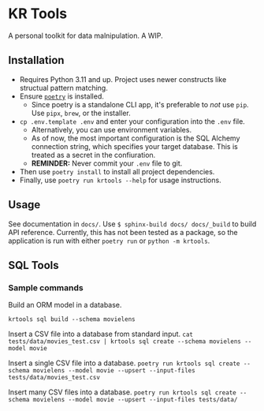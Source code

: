 # KR Tools

A personal toolkit for data malnipulation. A WIP.

## Installation
- Requires Python 3.11 and up. Project uses newer constructs like structual pattern matching.
- Ensure [`poetry`](https://github.com/python-poetry/poetry) is installed.
  - Since poetry is a standalone CLI app, it's preferable to _not_ use `pip`. Use `pipx`, `brew`, or the installer.
- `cp .env.template .env` and enter your configuration into the `.env` file.
  -  Alternatively, you can use environment variables.
  -  As of now, the most important configuration is the SQL Alchemy connection string, which specifies your target database. This is treated as a secret in the confiuration.
  -  **REMINDER:** Never commit your `.env` file to git.
- Then use `poetry install` to install all project dependencies.
- Finally, use `poetry run krtools --help` for usage instructions.

## Usage

See documentation in `docs/`. Use `$ sphinx-build docs/ docs/_build` to build
API reference. Currently, this has not been tested as a package, so the application is run with either 
`poetry run` or `python -m krtools`.

## SQL Tools

### Sample commands

Build an ORM model in a database.

`krtools sql build --schema movielens`

Insert a CSV file into a database from standard input.
`cat tests/data/movies_test.csv | krtools sql create --schema movielens --model movie`

Insert a single CSV file into a database.
`poetry run krtools sql create --schema movielens --model movie --upsert --input-files tests/data/movies_test.csv`

Insert many CSV files into a database.
`poetry run krtools sql create --schema movielens --model movie --upsert --input-files tests/data/`
